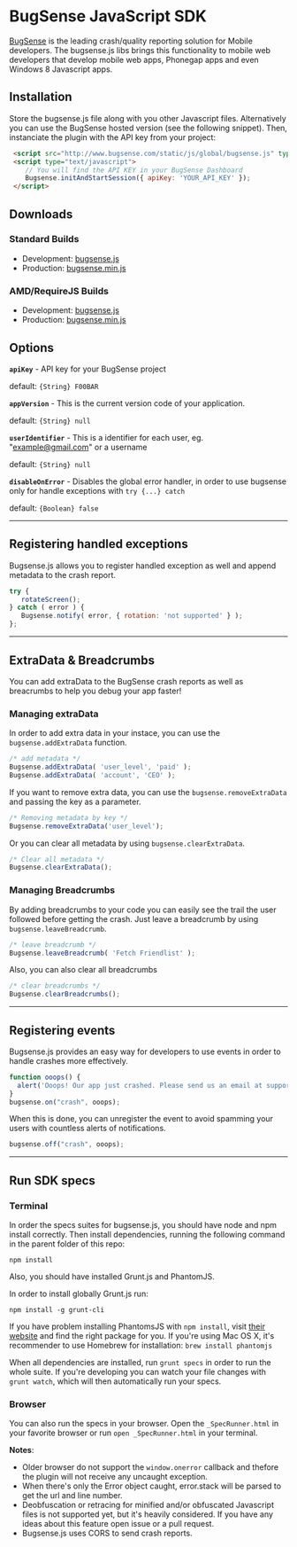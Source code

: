 # BugSense JavaScript SDK

[BugSense](http://www.bugsense.com) is the leading crash/quality reporting solution for Mobile developers. The bugsense.js libs brings this functionality to mobile web developers that develop mobile web apps, Phonegap apps and even Windows 8 Javascript apps.

## Installation

Store the bugsense.js file along with you other Javascript files. Alternatively you can use the BugSense hosted version (see the following snippet). Then, instanciate the plugin with the API key from your project:

```html
 <script src="http://www.bugsense.com/static/js/global/bugsense.js" type='text/javascript'></script>
 <script type="text/javascript">
    // You will find the API KEY in your BugSense Dashboard
    Bugsense.initAndStartSession({ apiKey: 'YOUR_API_KEY' });
 </script>
```

## Downloads

### Standard Builds

* Development: [bugsense.js](https://github.com/bugsense/bugsense.js/tree/master/lib/bugsense.js)
* Production: [bugsense.min.js](https://github.com/bugsense/bugsense.js/tree/master/lib/bugsense.min.js)

### AMD/RequireJS Builds

* Development: [bugsense.js](https://github.com/bugsense/bugsense.js/tree/master/lib/amd/bugsense.js)
* Production: [bugsense.min.js](https://github.com/bugsense/bugsense.js/tree/master/lib/amd/bugsense.min.js)

## Options
**```apiKey```** - API key for your BugSense project

default: ```{String} F00BAR```

**```appVersion```** - This is the current version code of your application.

default: ```{String} null```

**```userIdentifier```** - This is a identifier for each user, eg. "example@gmail.com" or a username

default: ```{String} null```

**```disableOnError```** - Disables the global error handler, in order to use bugsense only for handle exceptions with ```try {...} catch```

default: ```{Boolean} false```

----

## Registering handled exceptions
Bugsense.js allows you to register handled exception as well and append metadata to the crash report.
```js
try {
   rotateScreen();
} catch ( error ) {
   Bugsense.notify( error, { rotation: 'not supported' } );
};
```

----

## ExtraData & Breadcrumbs
You can add extraData to the BugSense crash reports as well as breacrumbs to help you debug your app faster!

### Managing extraData
In order to add extra data in your instace, you can use the ```bugsense.addExtraData``` function.
```js
/* add metadata */
Bugsense.addExtraData( 'user_level', 'paid' );
Bugsense.addExtraData( 'account', 'CEO' );
```

If you want to remove extra data, you can use the ```bugsense.removeExtraData``` and passing the key as a parameter.
```js
/* Removing metadata by key */
Bugsense.removeExtraData('user_level');
```

Or you can clear all metadata by using ```bugsense.clearExtraData```.
```js
/* Clear all metadata */
Bugsense.clearExtraData();
```

### Managing Breadcrumbs
By adding breadcrumbs to your code you can easily see the trail the user followed before getting the crash. Just leave a breadcrumb by using ```bugsense.leaveBreadcrumb```.
```js
/* leave breadcrumb */
Bugsense.leaveBreadcrumb( 'Fetch Friendlist' );
```
Also, you can also clear all breadcrumbs
```js
/* clear breadcrumbs */
Bugsense.clearBreadcrumbs();
```

----

## Registering events
Bugsense.js provides an easy way for developers to use events in order to handle crashes more effectively.

```js
function ooops() {
  alert('Ooops! Our app just crashed. Please send us an email at support@example.com');
}
bugsense.on("crash", ooops);
```
When this is done, you can unregister the event to avoid spamming your users with countless alerts of notifications.
```js
bugsense.off("crash", ooops);
```

----

## Run SDK specs

### Terminal
In order the specs suites for bugsense.js, you should have node and npm install correctly. Then install dependencies, running the following command in the parent folder of this repo:

```
npm install
```

Also, you should have installed Grunt.js and PhantomJS. 

In order to install globally Grunt.js run:

```
npm install -g grunt-cli
```

If you have problem installing PhantomsJS with `npm install`, visit [their website](http://phantomjs.org/) and find the right package for you. If you're using Mac OS X, it's recommender to use Homebrew for installation:
```brew install phantomjs```

When all dependencies are installed, run ```grunt specs``` in order to run the whole suite. If you're developing you can watch your file changes with ```grunt watch```, which will then automatically run your specs.

### Browser
You can also run the specs in your browser. Open the ```_SpecRunner.html``` in your favorite browser or run ```open _SpecRunner.html``` in your terminal.


**Notes**:

* Older browser do not support the ```window.onerror``` callback and thefore the plugin will not receive any uncaught exception. 
* When there's only the Error object caught, error.stack will be parsed to get the url and line number.
* Deobfuscation or retracing for minified and/or obfuscated Javascript files is not supported yet, but it's heavily considered. If you have any ideas about this feature open issue or a pull request.
* Bugsense.js uses CORS to send crash reports.
